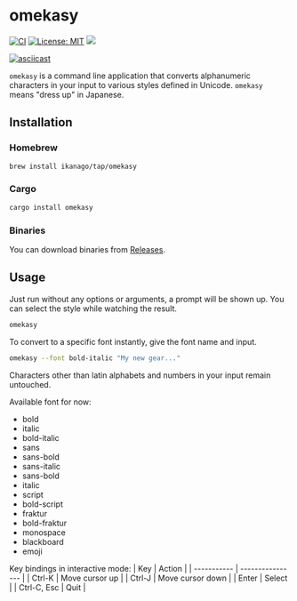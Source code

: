 # omekasy

[![CI](https://github.com/ikanago/rusty_boilerplate/actions/workflows/ci.yml/badge.svg?branch=main)](https://github.com/ikanago/rusty_boilerplate/actions/workflows/ci.yml)
[![License: MIT](https://img.shields.io/badge/License-MIT-blue.svg)](https://opensource.org/licenses/MIT)
[![](https://img.shields.io/crates/v/omekasy.svg)](https://crates.io/crates/omekasy)

[![asciicast](https://asciinema.org/a/490055.svg)](https://asciinema.org/a/490055)

`omekasy` is a command line application that converts alphanumeric characters in your input to various styles defined in Unicode.
`omekasy` means "dress up" in Japanese.

## Installation
### Homebrew
```bash
brew install ikanago/tap/omekasy
```

### Cargo
```bash
cargo install omekasy
```

### Binaries
You can download binaries from [Releases](https://github.com/ikanago/omekasy/releases).

## Usage
Just run without any options or arguments, a prompt will be shown up.
You can select the style while watching the result.
```bash
omekasy
```

To convert to a specific font instantly, give the font name and input.
```bash
omekasy --font bold-italic "My new gear..."
```
Characters other than latin alphabets and numbers in your input remain untouched.

Available font for now:
- bold
- italic
- bold-italic
- sans
- sans-bold
- sans-italic
- sans-bold
- italic
- script
- bold-script
- fraktur
- bold-fraktur
- monospace
- blackboard
- emoji

Key bindings in interactive mode:
| Key         | Action           |
| ----------- | ---------------- |
| Ctrl-K      | Move cursor up   |
| Ctrl-J      | Move cursor down |
| Enter       | Select           |
| Ctrl-C, Esc | Quit             |
